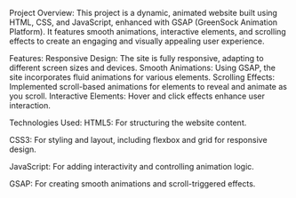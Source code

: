 Project Overview:
This project is a dynamic, animated website built using HTML, CSS, and JavaScript, enhanced with GSAP (GreenSock Animation Platform). It features smooth animations, interactive elements, and scrolling effects to create an engaging and visually appealing user experience.

Features:
Responsive Design: The site is fully responsive, adapting to different screen sizes and devices.
Smooth Animations: Using GSAP, the site incorporates fluid animations for various elements.
Scrolling Effects: Implemented scroll-based animations for elements to reveal and animate as you scroll.
Interactive Elements: Hover and click effects enhance user interaction.

Technologies Used:
HTML5: For structuring the website content.

CSS3: For styling and layout, including flexbox and grid for responsive design.

JavaScript: For adding interactivity and controlling animation logic.

GSAP: For creating smooth animations and scroll-triggered effects.
